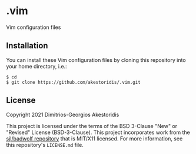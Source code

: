 # .vim

Vim configuration files


## Installation

You can install these Vim configuration files by cloning this repository into your home directory, i.e.:
```console
$ cd
$ git clone https://github.com/akestoridis/.vim.git
```


## License

Copyright 2021 Dimitrios-Georgios Akestoridis

This project is licensed under the terms of the BSD 3-Clause "New" or "Revised" License (BSD-3-Clause).
This project incorporates work from the [sjl/badwolf repository](https://github.com/sjl/badwolf) that is MIT/X11 licensed.
For more information, see this repository's `LICENSE.md` file.
